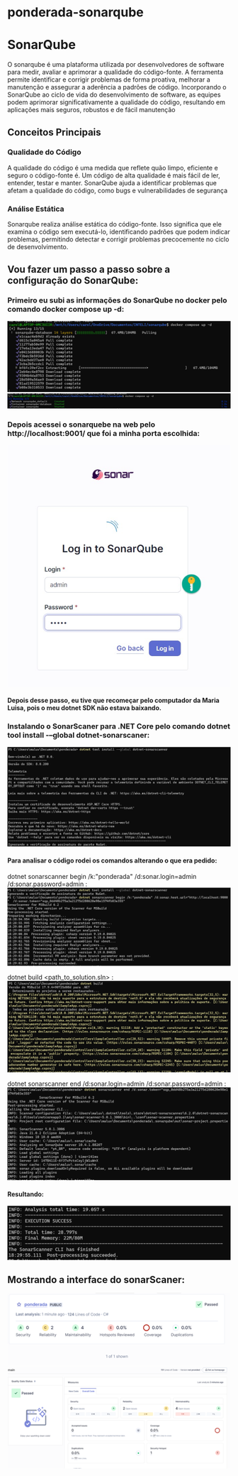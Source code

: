 # ponderada-sonarqube

# SonarQube
O sonarqube é uma plataforma utilizada por desenvolvedores de software para medir, avaliar e aprimorar a qualidade do código-fonte. A ferramenta permite identificar e corrigir problemas de forma proativa, melhorar a manutenção e assegurar a aderência a padrões de código. 
Incorporando o SonarQube ao ciclo de vida do desenvolvimento de software, as equipes podem aprimorar significativamente a qualidade do código, resultando em aplicações mais seguros, robustos e de fácil manutenção 
## Conceitos Principais

### Qualidade do Código
A qualidade do código é uma medida que reflete quão limpo, eficiente e seguro o código-fonte é. Um código de alta qualidade é mais fácil de ler, entender, testar e manter. SonarQube ajuda a identificar problemas que afetam a qualidade do código, como bugs e vulnerabilidades de segurança

### Análise Estática
Sonarqube realiza análise estática do código-fonte. Isso significa que ele examina o código sem executá-lo, identificando padrões que podem indicar problemas, permitindo detectar e corrigir problemas precocemente no ciclo de desenvolvimento.


## Vou fazer um passo a passo sobre a configuração do SonarQube:
### Primeiro eu subi as informações do SonarQube no docker pelo comando docker compose up -d:
<img src="/imgs/img1.jpg">
<img src="/imgs/img2.jpg">

### Depois acessei o sonarquebe na web pelo http://localhost:9001/ que foi a minha porta escolhida:
<img src="/imgs/img3.jpg">

#### Depois desse passo, eu tive que recomeçar pelo computador da Maria Luisa, pois o meu dotnet SDK não estava baixando.

### Instalando o SonarScaner para .NET Core pelo comando dotnet tool install -–global dotnet-sonarscaner:
<img src="/imgs/img4.png">

#### Para analisar o código rodei os comandos alterando o que era pedido:  
dotnet sonarscanner begin /k:"ponderada" /d:sonar.login=admin /d:sonar.password=admin : 
<img src='/imgs/img5.png'>


dotnet build <path_to_solution.sln> :
<img src="/imgs/img6.png">

dotnet sonarscanner end /d:sonar.login=admin /d:sonar.password=admin : 
<img src="/imgs/img7.png">

#### Resultando:
<img src="/imgs/img8.png">

## Mostrando a interface do sonarScaner:
<img src="/imgs/img9.png">
<img src="/imgs/img10.png">

